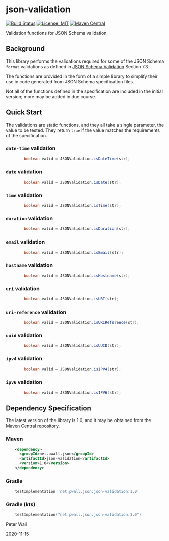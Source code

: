 # json-validation

[![Build Status](https://travis-ci.org/pwall567/json-validation.svg?branch=main)](https://travis-ci.org/pwall567/json-validation)
[![License: MIT](https://img.shields.io/badge/License-MIT-yellow.svg)](https://opensource.org/licenses/MIT)
[![Maven Central](https://img.shields.io/maven-central/v/net.pwall.json/json-validation?label=Maven%20Central)](https://search.maven.org/search?q=g:%22net.pwall.json%22%20AND%20a:%22json-validation%22)

Validation functions for JSON Schema validation

## Background

This library performs the validations required for some of the JSON Schema `format` validations as defined in
[JSON Schema Validation](https://json-schema.org/draft/2019-09/json-schema-validation.html) Section 7.3.

The functions are provided in the form of a simple library to simplify their use in code generated from JSON Schema
specification files.

Not all of the functions defined in the specification are included in the initial version; more may be added in due
course.

## Quick Start

The validations are static functions, and they all take a single parameter, the value to be tested.
They return `true` if the value matches the requirements of the specification.

### `date-time` validation

```java
        boolean valid = JSONValidation.isDateTime(str);
```

### `date` validation

```java
        boolean valid = JSONValidation.isDate(str);
```

### `time` validation

```java
        boolean valid = JSONValidation.isTime(str);
```

### `duration` validation

```java
        boolean valid = JSONValidation.isDuration(str);
```

### `email` validation

```java
        boolean valid = JSONValidation.isEmail(str);
```

### `hostname` validation

```java
        boolean valid = JSONValidation.isHostname(str);
```

### `uri` validation

```java
        boolean valid = JSONValidation.isURI(str);
```

### `uri-reference` validation

```java
        boolean valid = JSONValidation.isURIReference(str);
```

### `uuid` validation

```java
        boolean valid = JSONValidation.isUUID(str);
```

### `ipv4` validation

```java
        boolean valid = JSONValidation.isIPV4(str);
```

### `ipv6` validation

```java
        boolean valid = JSONValidation.isIPV6(str);
```

## Dependency Specification

The latest version of the library is 1.0, and it may be obtained from the Maven Central repository.

### Maven
```xml
    <dependency>
      <groupId>net.pwall.json</groupId>
      <artifactId>json-validation</artifactId>
      <version>1.0</version>
    </dependency>
```
### Gradle
```groovy
    testImplementation 'net.pwall.json:json-validation:1.0'
```
### Gradle (kts)
```kotlin
    testImplementation("net.pwall.json:json-validation:1.0")
```

Peter Wall

2020-11-15
